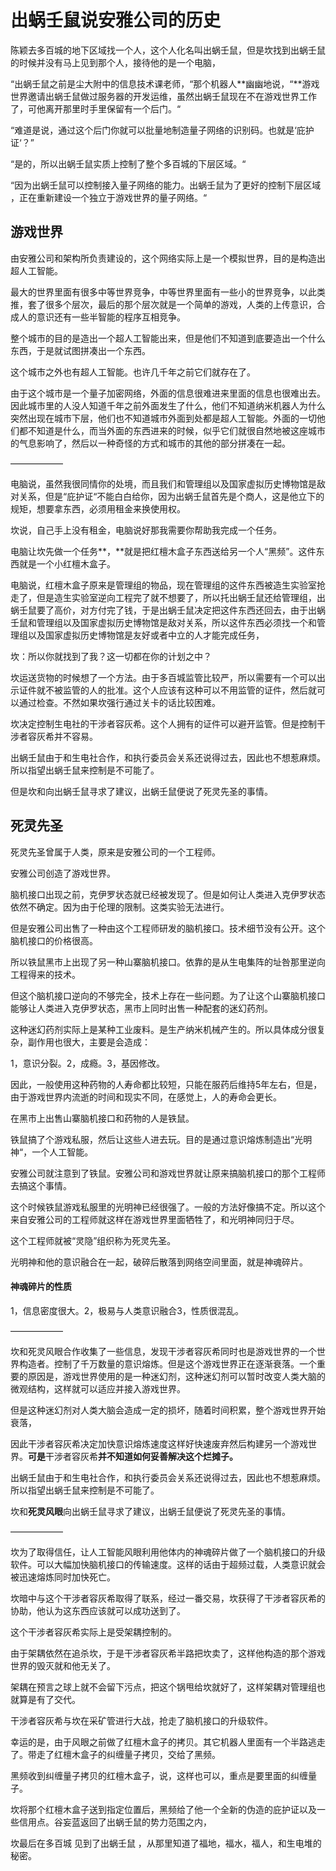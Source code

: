 # 出蜗壬鼠说安雅公司的历史

陈颖去多百城的地下区域找一个人，这个人化名叫出蜗壬鼠，但是坎找到出蜗壬鼠的时候并没有马上见到那个人，接待他的是一个电脑，

“出蜗壬鼠之前是尘大附中的信息技术课老师，“那个机器人**幽幽地说，“**游戏世界邀请出蜗壬鼠做过服务器的开发运维，虽然出蜗壬鼠现在不在游戏世界工作了，可他离开那里时手里保留有一个后门。“

“难道是说，通过这个后门你就可以批量地制造量子网络的识别码。也就是‘庇护证‘？”

“是的，所以出蜗壬鼠实质上控制了整个多百城的下层区域。“

“因为出蜗壬鼠可以控制接入量子网络的能力。出蜗壬鼠为了更好的控制下层区域 ，正在重新建设一个独立于游戏世界的量子网络。“

## 游戏世界

由安雅公司和架构所负责建设的，这个网络实际上是一个模拟世界，目的是构造出超人工智能。

最大的世界里面有很多中等世界竞争，中等世界里面有一些小的世界竞争，以此类推，套了很多个层次，最后的那个层次就是一个简单的游戏，人类的上传意识，合成人的意识还有一些半智能的程序互相竞争。

整个城市的目的是造出一个超人工智能出来，但是他们不知道到底要造出一个什么东西，于是就试图拼凑出一个东西。

 这个城市之外也有超人工智能。也许几千年之前它们就存在了。 

由于这个城市是一个量子加密网络，外面的信息很难进来里面的信息也很难出去。因此城市里的人没人知道千年之前外面发生了什么，他们不知道纳米机器人为什么突然出现在城市下层，他们也不知道城市外面到处都是超人工智能。外面的一切他们都不知道是什么，而当外面的东西进来的时候，似乎它们就很自然地被这座城市的气息影响了，然后以一种奇怪的方式和城市的其他的部分拼凑在一起。

——————

电脑说，虽然我很同情你的处境，而且我们和管理组以及国家虚拟历史博物馆是敌对关系，但是“庇护证“不能白白给你，因为出蜗壬鼠首先是个商人，这是他立下的规矩，想要拿东西，必须用租金来换使用权。

坎说，自己手上没有租金，电脑说好那我需要你帮助我完成一个任务。

电脑让坎先做一个任务**，**就是把红檀木盒子东西送给另一个人“黑频”。这件东西就是一个小红檀木盒子。

电脑说，红檀木盒子原来是管理组的物品，现在管理组的这件东西被造生实验室抢走了，但是造生实验室逆向工程完了就不想要了，所以托出蜗壬鼠还给管理组，出蜗壬鼠要了高价，对方付完了钱，于是出蜗壬鼠决定把这件东西还回去，由于出蜗壬鼠和管理组以及国家虚拟历史博物馆是敌对关系，所以这件东西必须找一个和管理组以及国家虚拟历史博物馆是友好或者中立的人才能完成任务，

坎：所以你就找到了我？这一切都在你的计划之中？

坎运送货物的时候想了一个方法。由于多百城监管比较严，所以需要有一个可以出示证件就不被监管的人的批准。这个人应该有这种可以不用监管的证件，然后就可以通过检查。不然如果坎强行通过关卡的话比较困难。

坎决定控制生电社的干涉者容灰希。这个人拥有的证件可以避开监管。但是控制干涉者容灰希并不容易。

出蜗壬鼠由于和生电社合作，和执行委员会关系还说得过去，因此也不想惹麻烦。所以指望出蜗壬鼠来控制是不可能了。

但是坎和向出蜗壬鼠寻求了建议，出蜗壬鼠便说了死灵先圣的事情。

## 死灵先圣

死灵先圣曾属于人类，原来是安雅公司的一个工程师。

安雅公司创造了游戏世界。

脑机接口出现之前，克伊罗状态就已经被发现了。但是如何让人类进入克伊罗状态依然不确定。因为由于伦理的限制。这类实验无法进行。

但是安雅公司出售了一种由这个工程师研发的脑机接口。技术细节没有公开。这个脑机接口的价格很高。

所以铁鼠黑市上出现了另一种山寨脑机接口。依靠的是从生电集阵的址咎那里逆向工程得来的技术。

但这个脑机接口逆向的不够完全，技术上存在一些问题。为了让这个山寨脑机接口能够让人类进入克伊罗状态，黑市上同时出售一种配套的迷幻药剂。

这种迷幻药剂实际上是某种工业废料。是生产纳米机械产生的。所以具体成分很复杂，副作用也很大，主要是会造成：

1，意识分裂。2，成瘾。3，基因修改。

因此，一般使用这种药物的人寿命都比较短，只能在服药后维持5年左右，但是，由于游戏世界内流逝的时间和现实不同，在感觉上，人的寿命会更长。

在黑市上出售山寨脑机接口和药物的人是铁鼠。

铁鼠搞了个游戏私服，然后让这些人进去玩。目的是通过意识熔炼制造出“光明神“，一个人工智能。

安雅公司就注意到了铁鼠。安雅公司和游戏世界就让原来搞脑机接口的那个工程师去搞这个事情。

这个时候铁鼠游戏私服里的光明神已经很强了。一般的方法好像搞不定。所以这个来自安雅公司的工程师就这样在游戏世界里面牺牲了，和光明神同归于尽。

这个工程师就被“灵隐”组织称为死灵先圣。

光明神和他的意识融合在一起，破碎后散落到网络空间里面，就是神魂碎片。

#### 神魂碎片的性质

1，信息密度很大。2，极易与人类意识融合3，性质很混乱。

——————

坎和死灵风眼合作收集了一些信息，发现干涉者容灰希同时也是游戏世界的一个世界构造者。控制了千万数量的意识熔炼。但是这个游戏世界正在逐渐衰落。一个重要的原因是，游戏世界使用的是一种迷幻剂，这种迷幻剂可以暂时改变人类大脑的微观结构，这样就可以适应并接入游戏世界。

但是这种迷幻剂对人类大脑会造成一定的损坏，随着时间积累，整个游戏世界开始衰落，

因此干涉者容灰希决定加快意识熔炼速度这样好快速废弃然后构建另一个游戏世界。**可是**干涉者容灰希**并不知道如何妥善解决这个烂摊子。**

出蜗壬鼠由于和生电社合作，和执行委员会关系还说得过去，因此也不想惹麻烦。所以指望出蜗壬鼠来控制是不可能了。

坎和**死灵风眼**向出蜗壬鼠寻求了建议，出蜗壬鼠便说了死灵先圣的事情。

——————

坎为了取得信任，让人工智能风眼利用他体内的神魂碎片做了一个脑机接口的升级软件。可以大幅加快脑机接口的传输速度。这样的话由于超频过载，人类意识就会被迅速熔炼同时加快死亡。

坎暗中与这个干涉者容灰希取得了联系，经过一番交易，坎获得了干涉者容灰希的协助，他认为这东西应该就可以成功送到了。

这个干涉者容灰希实际上是受架耦控制的。

由于架耦依然在追杀坎，于是干涉者容灰希半路把坎卖了，这样他构造的那个游戏世界的毁灭就和他无关了。

架耦在预言之球上就不会留下污点，把这个锅甩给坎就好了，这样架耦对管理组也就算是有了交代。

干涉者容灰希与坎在采矿管进行大战，抢走了脑机接口的升级软件。

幸运的是，由于风眼之前做了红檀木盒子的拷贝。其它机器人里面有一个半路逃走了。带走了红檀木盒子的纠缠量子拷贝，交给了黑频。

黑频收到纠缠量子拷贝的红檀木盒子，说，这样也可以，重点是要里面的纠缠量子。

坎将那个红檀木盒子送到指定位置后，黑频给了他一个全新的伪造的庇护证以及一些信用点。谷妄蓝返回了出蜗壬鼠的势力范围之内，

坎最后在多百城 见到了出蜗壬鼠 ，从那里知道了福地，福水，福人，和生电堆的秘密。



